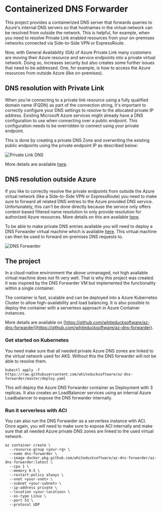 # Containerized DNS Forwarder

This project provides a containerized DNS server that forwards queries to Azure's internal DNS servers so that hostnames in the virtual network can be resolved from outside the network. This is helpful, for example, when you need to resolve Private Link enabled resources from your on-premises networks connected via Side-to-Side VPN or ExpressRoute.

Now, with General Availability (GA) of Azure Private Link many customers are moving their Azure resource and service endpoints into a private virtual network. Doing so, increases security but also creates some further issues that need to be addressed. One, for example, is how to access the Azure resources from outside Azure (like on-premises). 

## DNS resolution with Private Link

When you're connecting to a private link resource using a fully qualified domain name (FQDN) as part of the connection string, it's important to correctly configure your DNS settings to resolve to the allocated private IP address. Existing Microsoft Azure services might already have a DNS configuration to use when connecting over a public endpoint. This configuration needs to be overridden to connect using your private endpoint.

This is done by creating a private DNS Zone and overwriting the existing public endpoints using the private endpoint IP as described below:

![Private Link DNS](https://docs.microsoft.com/en-us/azure/private-link/media/private-endpoint-dns/single-vnet-azure-dns.png)

More details are available [here](https://docs.microsoft.com/en-us/azure/private-link/private-endpoint-dns). 

## DNS resolution outside Azure

If you like to correctly resolve the private endpoints from outside the Azure virtual network (like a Side-to-Side VPN or ExpressRoute) you need to make sure to forward all related DNS entries to the Azure provided DNS service. Unfortunately, this can't be done directly because the service only offers context-based filtered name resolution to only provide resolution for authorized Azure resources. More details on this are available [here](https://docs.microsoft.com/en-us/azure/virtual-network/what-is-ip-address-168-63-129-16).

To be able to make private DNS entries available you will need to deploy a DNS Forwarder virtual machine which is available [here](https://github.com/Azure/azure-quickstart-templates/tree/master/301-dns-forwarder/). This virtual machine can then be used to forward on-premises DNS requests to.

![DNS Forwarder](https://docs.microsoft.com/en-us/azure/private-link/media/private-endpoint-dns/hybrid-scenario.png)

## The project

In a cloud-native environment the above unmanaged, not high available virtual machine does not fit very well. That is why this project was created. It was inspired by the DNS Forwarder VM but implemented the functionality within a single container. 

The container is fast, scalable and can be deployed into a Azure Kubernetes Cluster to allow high-availability and load balancing. It is also possible to deploy the container with a serverless approach in Azure Container instances.

More details are available on [https://github.com/whiteducksoftware/az-dns-forwarder](https://github.com/whiteducksoftware/az-dns-forwarder).

### Get started on Kubernetes

You need make sure that all needed private Azure DNS zones are linked to the virtual network used for AKS. Without this the DNS forwarder will not be able to resolve them.

```
kubectl apply -f https://raw.githubusercontent.com/whiteducksoftware/az-dns-forwarder/master/deploy.yaml
```

This will deploy the Azure DNS Forwarder container as Deployment with 3 replicas. It also creates an LoadBalancer services using an internal Azure Loadbalancer to expose the DNS forwarder internally.

### Run it serverless with ACI

You can also run the DNS Forwarder as a serverless instance with ACI. Once again, you will need to make sure to expose ACI internally and make sure that all needed Azure private DNS zones are linked to the used virtual network.

```
az container create \
  --resource-group <your-rg> \
  --name dns-forwarder \
  --image docker.pkg.github.com/whiteducksoftware/az-dns-forwarder/az-dns-forwarder:latest \
  --cpu 1 \
  --memory 0.5 \
  --restart-policy always \
  --vnet <your-vnet> \
  --subnet <your-subnet> \
  --ip-address private \
  --location <your-location> \
  --os-type Linux \
  --port 53 \
  --protocol UDP
```
